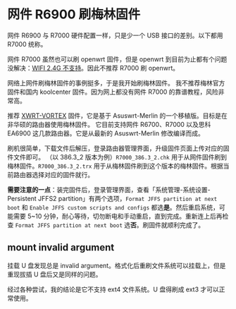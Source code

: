 # 网件 R6900 刷梅林固件

网件 R6900 与 R7000 硬件配置一样，只是少一个 USB 接口的差别。以下都用 R7000 统称。

网件 R7000 虽然也可以刷 openwrt 固件，但是 openwrt 到目前为止都有个问题没解决：[WIFI 2.4G 不支持](https://openwrt.org/unsupported/wifi_2.4ghz_partly)。因此不推荐 R7000 刷 openwrt。

网络上网件刷梅林固件的事例挺多，于是我开始刷梅林固件。
我不推荐梅林官方固件和国内 koolcenter 固件。因为网上都没有网件 R7000 的靠谱教程，风险非常高。

推荐 [XWRT-VORTEX](http://xvtx.ru/xwrt/about.htm) 固件，它是基于 Asuswrt-Merlin 的一个移植版。目标是在非华硕的路由器使用梅林固件。
它目前支持网件 R6700、R7000 以及思科 EA6900 这几款路由器。它是从最新的 Asuswrt-Merlin 修改编译而成。

刷机很简单，下载文件后解压，登录路由器管理界面，升级固件页面上传对应的固件文件即可。
（以 386.3_2 版本为例）`R7000_386.3_2.chk` 用于从网件固件刷到梅林固件。`R7000_386.3_2.trx` 用于从梅林固件刷到这个版本的梅林固件。根据当前路由器选择对应的固件就行。

**需要注意的一点**：装完固件后，登录管理界面，查看「系统管理-系统设置-Persistent JFFS2 partition」有两个选项，`Format JFFS partition at next boot`	和 `Enable JFFS custom scripts and configs`	都选**是**。然后重启系统，可能需要 5~10 分钟，耐心等待，切勿断电和手动重启，直到完成。重新连上后再检查 `Format JFFS partition at next boot` 选**否**。刷固件就顺利完成了。

## mount invalid argument

挂载 U 盘发现总是 invalid argument。格式化后重刷文件系统可以挂载上，但是重现拔插 U 盘后又是同样的问题。

经过各种尝试，我的结论是它不支持 ext4 文件系统。U 盘得刷成 ext3 才可以正常使用。
